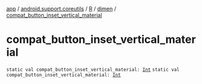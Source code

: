 [app](../../../index.md) / [android.support.coreutils](../../index.md) / [R](../index.md) / [dimen](index.md) / [compat_button_inset_vertical_material](./compat_button_inset_vertical_material.md)

# compat_button_inset_vertical_material

`static val compat_button_inset_vertical_material: `[`Int`](https://kotlinlang.org/api/latest/jvm/stdlib/kotlin/-int/index.html)
`static val compat_button_inset_vertical_material: `[`Int`](https://kotlinlang.org/api/latest/jvm/stdlib/kotlin/-int/index.html)